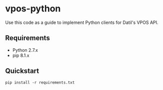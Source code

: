 # vpos-python
Use this code as a guide to implement Python clients for Datil's VPOS API.

## Requirements
* Python 2.7.x
* pip 8.1.x

## Quickstart
`pip install -r requirements.txt`
